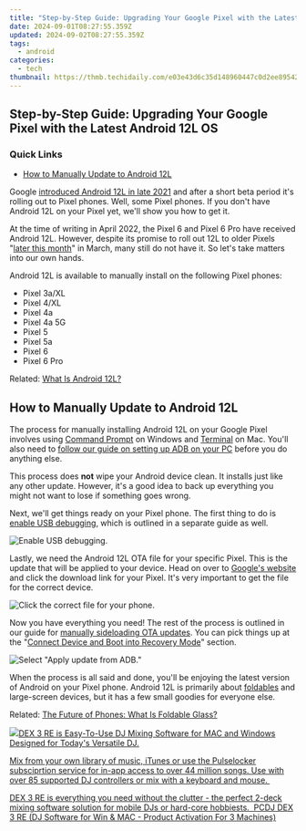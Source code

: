 ```yaml
---
title: "Step-by-Step Guide: Upgrading Your Google Pixel with the Latest Android 12L OS"
date: 2024-09-01T08:27:55.359Z
updated: 2024-09-02T08:27:55.359Z
tags:
  - android
categories:
  - tech
thumbnail: https://thmb.techidaily.com/e03e43d6c35d148960447c0d2ee89542320d7730a8e124f95538e772fc1bdf8a.jpg
---
```


## Step-by-Step Guide: Upgrading Your Google Pixel with the Latest Android 12L OS

### Quick Links

* [How to Manually Update to Android 12L](https://apple-account.techidaily.com/troubleshooting-error-connecting-to-the-apple-id-server-from-iphone-6s-plus-by-drfone-ios/)

 Google [introduced Android 12L in late 2021](https://digital-screen-recording.techidaily.com/updated-in-2024-achieving-excellence-in-game-recording-techniques-windows-11-style/) and after a short beta period it's rolling out to Pixel phones. Well, some Pixel phones. If you don't have Android 12L on your Pixel yet, we'll show you how to get it.

 At the time of writing in April 2022, the Pixel 6 and Pixel 6 Pro have received Android 12L. However, despite its promise to roll out 12L to older Pixels "[later this month](https://twitter.com/madebygoogle/status/1500895736715624451?ref%5Fsrc=twsrc%5Etfw%7Ctwcamp%5Etweetembed%7Ctwterm%5E1500895736715624451%7Ctwgr%5E%7Ctwcon%5Es1%5F&ref%5Furl=https%3A%2F%2F9to5google.com%2F2022%2F03%2F22%2Fandroid-12l-google-pixel-how-to-install%2F)" in March, many still do not have it. So let's take matters into our own hands.

 Android 12L is available to manually install on the following Pixel phones:

* Pixel 3a/XL
* Pixel 4/XL
* Pixel 4a
* Pixel 4a 5G
* Pixel 5
* Pixel 5a
* Pixel 6
* Pixel 6 Pro

Related: [What Is Android 12L?](https://digital-screen-recording.techidaily.com/updated-in-2024-achieving-excellence-in-game-recording-techniques-windows-11-style/) 

##  How to Manually Update to Android 12L

 The process for manually installing Android 12L on your Google Pixel involves using [Command Prompt](https://fox-access.techidaily.com/unleashing-your-cameras-potential-with-top-rated-drones-gimbals-for-2024/) on Windows and [Terminal](https://bypass-frp.techidaily.com/in-2024-how-to-bypass-frp-from-vivo-s17-by-drfone-android/) on Mac. You'll also need to [follow our guide on setting up ADB on your PC](https://techtrends.techidaily.com/how-to-successfully-obtain-a-refund-for-your-purchased-games-on-steam/) before you do anything else.

 This process does **not** wipe your Android device clean. It installs just like any other update. However, it's a good idea to back up everything you might not want to lose if something goes wrong.

 Next, we'll get things ready on your Pixel phone. The first thing to do is [enable USB debugging](https://buynow-tips.techidaily.com/navigating-marvels-team-up-the-truth-behind-the-avengers-ratings/), which is outlined in a separate guide as well.

![Enable USB debugging.](https://static1.howtogeekimages.com/wordpress/wp-content/uploads/2021/12/2021-12-27_16-30-01.jpg?trim=1,1&amp;bg-color=000&amp;pad=1,1) 

 Lastly, we need the Android 12L OTA file for your specific Pixel. This is the update that will be applied to your device. Head on over to [Google's website](https://developer.android.com/about/versions/13/download-ota) and click the download link for your Pixel. It's very important to get the file for the correct device.

![Click the correct file for your phone.](https://static1.howtogeekimages.com/wordpress/wp-content/uploads/2022/04/2022-04-19_17-41-10.jpg) 

 Now you have everything you need! The rest of the process is outlined in our guide for [manually sideloading OTA updates](https://facebook-record-videos.techidaily.com/updated-the-path-to-wealthy-creatorland-for-ajey-nagar/). You can pick things up at the "[Connect Device and Boot into Recovery Mode](https://driver-install.techidaily.com/elevate-display-quality-new-acer-drivers-for-w11-users/)" section.

![Select &quot;Apply update from ADB.&quot;](https://static1.howtogeekimages.com/wordpress/wp-content/uploads/2016/05/IMG_8461-650x433.jpg?trim=1,1&amp;bg-color=000&amp;pad=1,1) 

 When the process is all said and done, you'll be enjoying the latest version of Android on your Pixel phone. Android 12L is primarily about [foldables](https://easy-unlock-android.techidaily.com/how-to-unlock-a-network-locked-motorola-moto-g04-phone-by-drfone-android/) and large-screen devices, but it has a few small goodies for everyone else.

Related: [The Future of Phones: What Is Foldable Glass?](https://easy-unlock-android.techidaily.com/how-to-unlock-a-network-locked-motorola-moto-g04-phone-by-drfone-android/)

<ins class="adsbygoogle"
     style="display:block"
     data-ad-format="autorelaxed"
     data-ad-client="ca-pub-7571918770474297"
     data-ad-slot="1223367746"></ins>



<ins class="adsbygoogle"
     style="display:block"
     data-ad-client="ca-pub-7571918770474297"
     data-ad-slot="8358498916"
     data-ad-format="auto"
     data-full-width-responsive="true"></ins>



<!-- affiliate ads begin -->
<a href="https://shop.pcdj.com/order/checkout.php?PRODS=4698827&QTY=1&AFFILIATE=108875&CART=1"> <img src="https://secure.avangate.com/images/merchant/47f4b6321e9fd8e8f7326a6adc1a7c1e/products/dex3REpage-newmainscreenshot.png" border="0">DEX 3 RE is Easy-To-Use DJ Mixing Software for MAC and Windows Designed for Today's Versatile DJ. 

 Mix from your own library of music, iTunes or use the Pulselocker subsciprtion service for in-app access to over 44 million songs. Use with over 85 supported DJ controllers or mix with a keyboard and mouse.  

 DEX 3 RE is everything you need without the clutter - the perfect 2-deck mixing software solution for mobile DJs or hard-core hobbiests.  
 PCDJ DEX 3 RE (DJ Software for Win & MAC - Product Activation For 3 Machines)</a>
<!-- affiliate ads end -->